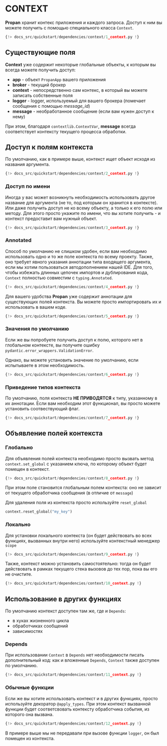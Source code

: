 # CONTEXT 

**Propan** хранит контекс приложения и каждого запроса. Доступ к ним вы можете получить с помощью специального класса `Context`.

```python linenums="1" hl_lines="4"
{!> docs_src/quickstart/dependencies/context/1_context.py !}
```

## Существующие поля

**Context** уже содержит некоторые глобальные объекты, к которым вы всегда можете получить доступ:

* **app** - объект `PropanApp` вашего приложения
* **broker** - текущий брокер
* **context** - непосредственно сам контекс, в который вы можете записать собственные поля
* **logger** - logger, используемый для вашего брокера (помечает сообщения с помощью *message_id*)
* **message** - необработанное сообщение (если вам нужен доступ к нему)

При этом, благодаря `contextlib.ContextVar`, **message** всегда соответствует контексту текущего процесса обработки.

## Доступ к полям контекста

По умолчанию, как в примере выше, контекст ищет объект исходя из названия аргумента.

```python linenums="1" hl_lines="6-10"
{!> docs_src/quickstart/dependencies/context/2_context.py !}
```

### Доступ по имени

Иногда у вас может возникнуть необходимость использовать другое название для аргумента (не то, под которым он хранится в контексте). Или даже получить доступ не ко всему объекту, а только к его полю или методу. Для этого просто укажите по имени, что вы хотите получить - и контекст предоставит вам нужный объект.

```python linenums="1" hl_lines="6-8"
{!> docs_src/quickstart/dependencies/context/3_context.py !}
```

### Annotated

Способ по умолчанию не слишком удобен, если вам необходимо использовать одно и то же поле контекста по всему проекту. Также, оно требует явного указания аннотации типа входящего аргумента, если мы хотим пользоваться автодополнением нашей IDE. Для того, чтобы избежать длинных цепочек импортов и дублирования кода, `Context` полностью совместим с `typing.Annotated`.

```python linenums="1" hl_lines="4 9"
{!> docs_src/quickstart/dependencies/context/4_context.py !}
```

Для вашего удобства **Propan** уже содержит аннотации для существующих полей контекста. Вы можете просто импортировать их и использовать в вашем коде.

```python linenums="1" hl_lines="1 6-10"
{!> docs_src/quickstart/dependencies/context/5_context.py !}
```

### Значения по умолчанию

Если же вы попробуете получить доступ к полю, которого нет в глобальном контексте, вы получите ошибку `pydantic.error_wrappers.ValidationError`.

Однако, вы можете установить значение по умолчанию, если испытываете в этом необходимость.

```python linenums="1" hl_lines="6 8"
{!> docs_src/quickstart/dependencies/context/6_context.py !}
```

### Приведение типов контекста

По умолчанию, поля контекста **НЕ ПРИВОДЯТСЯ** к типу, указанному в их аннотации. Если вам необходим этот функционал, вы просто можете установить соотвествующий флаг.

```python linenums="1" hl_lines="6 8"
{!> docs_src/quickstart/dependencies/context/7_context.py !}
```

## Объявление полей контекста

### Глобально

Для объявления полей контекста необходимо просто вызвать метод `context.set_global` с указанием ключа, по которому объект будет помещен в контекст.

```python linenums="1" hl_lines="6 8"
{!> docs_src/quickstart/dependencies/context/8_context.py !}
```

При этом поле становится глобальным полем контекста: оно не зависит от текущего обработчика сообщения (в отличие от `message`)

Для удаления поля из контекста просто используйте `reset_global`
```python
context.reset_global("my_key")
```

### Локально

Для установки локального контекста (он будет действовать во всех функциях, вызванных внутри него) используйте контекстный менеджер `scope`

```python linenums="1" hl_lines="9 13"
{!> docs_src/quickstart/dependencies/context/9_context.py !}
```

Также, контекст можно установить самостоятельно: тогда он будет действовать в рамках текущего стека вызовов до тех пор, пока вы его не очистите.

```python linenums="1" hl_lines="9 11 13"
{!> docs_src/quickstart/dependencies/context/10_context.py !}
```

## Использование в других функциях

По умолчанию контекст доступен там же, где и `Depends`:

*   в хуках жизненного цикла
*   обработчиках сообщений
*   зависимостях

### Depends

При использовании `Context` в `Depends` нет необходимости писать дополнительный код: как и вложенные `Depends`, `Context` также доступен по умолчанию. 

```python linenums="1" hl_lines="5 7 10"
{!> docs_src/quickstart/dependencies/context/11_context.py !}
```

### Обычные функции

Если же вы хотите использовать контекст и в других функциях, просто используйте декоратор `@apply_types`. При этом
контекст вызванной функции будет соответсвовать контексту обработчика события, из которого она вызвана.

```python linenums="1" hl_lines="5 7 10"
{!> docs_src/quickstart/dependencies/context/12_context.py !}
```

В примере выше мы не передавали при вызове функции `logger`, он был помещен из контекста.